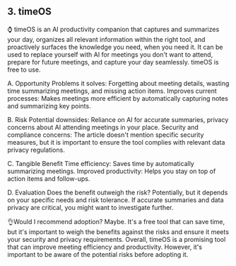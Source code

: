 ## 3. **timeOS**


⌚ timeOS is an AI productivity companion that captures and summarizes your day, organizes all relevant information within the right tool, and proactively surfaces the knowledge you need, when you need it. It can be used to replace yourself with AI for meetings you don't want to attend, prepare for future meetings, and capture your day seamlessly. timeOS is free to use.

A. Opportunity
Problems it solves: Forgetting about meeting details, wasting time summarizing meetings, and missing action items.
Improves current processes: Makes meetings more efficient by automatically capturing notes and summarizing key points.


B. Risk
Potential downsides: Reliance on AI for accurate summaries, privacy concerns about AI attending meetings in your place.
Security and compliance concerns: The article doesn't mention specific security measures, but it is important to ensure the tool complies with relevant data privacy regulations.


C. Tangible Benefit
Time efficiency: Saves time by automatically summarizing meetings.
Improved productivity: Helps you stay on top of action items and follow-ups.


D. Evaluation
Does the benefit outweigh the risk? Potentially, but it depends on your specific needs and risk tolerance. If accurate summaries and data privacy are critical, you might want to investigate further.


👌Would I recommend adoption? Maybe. It's a free tool that can save time, but it's important to weigh the benefits against the risks and ensure it meets your security and privacy requirements.
Overall, timeOS is a promising tool that can improve meeting efficiency and productivity. However, it's important to be aware of the potential risks before adopting it.